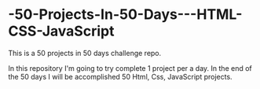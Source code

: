 # -50-Projects-In-50-Days---HTML-CSS-JavaScript
This is a 50 projects in 50 days challenge repo.

In this repository I'm going to try complete 1 project per a day.
In the end of the 50 days I will be accomplished 50 Html, Css, JavaScript projects.
